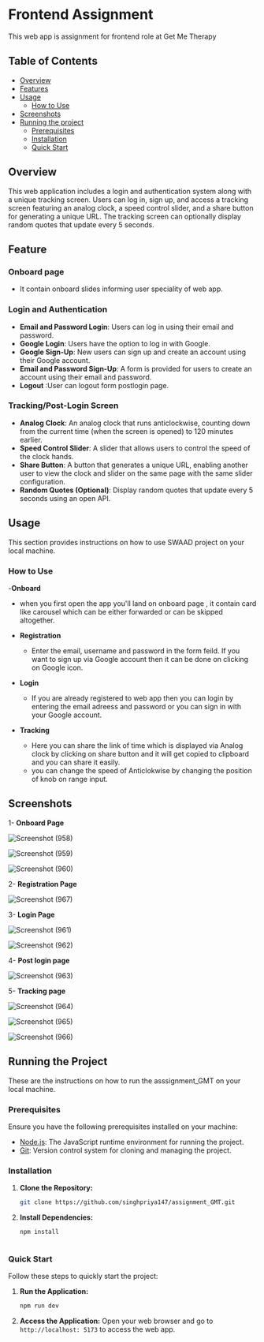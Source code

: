 # Frontend Assignment 
This web app is assignment for frontend role at Get Me Therapy

## Table of Contents

- [Overview](#overview)
- [Features](#features)
- [Usage](#usage)
  - [How to Use](#how-to-use)
- [Screenshots](#screenshots)
- [Running the project](#runnig-the-project)
  - [Prerequisites](#prerequisites)
  - [Installation](#installation)
  - [Quick Start](#quick-start)

## Overview
This web application includes a login and authentication system along with a unique tracking screen. Users can log in, sign up, and access a tracking screen featuring an analog clock, a speed control slider, and a share button for generating a unique URL. The tracking screen can optionally display random quotes that update every 5 seconds.

## Feature
### Onboard page
- It contain onboard slides informing user speciality of web app.
### Login and Authentication

- **Email and Password Login**: Users can log in using their email and password.
- **Google Login**: Users have the option to log in with Google.
- **Google Sign-Up**: New users can sign up and create an account using their Google account.
- **Email and Password Sign-Up**: A form is provided for users to create an account using their email and password.
- **Logout** :User can logout form postlogin page.

### Tracking/Post-Login Screen

- **Analog Clock**: An analog clock that runs anticlockwise, counting down from the current time (when the screen is opened) to 120 minutes earlier.
- **Speed Control Slider**: A slider that allows users to control the speed of the clock hands.
- **Share Button**: A button that generates a unique URL, enabling another user to view the clock and slider on the same page with the same slider configuration.
- **Random Quotes (Optional)**: Display random quotes that update every 5 seconds using an open API.

## Usage
This section provides instructions on how to use SWAAD project on your local machine.

### How to Use

-**Onboard**
  - when you first open the app you'll land on onboard page , it contain card like carousel which can be either forwarded or can be skipped altogether.
- **Registration**
  - Enter the email, username and password in the form feild. If you want to sign up via Google account then it can be done on clicking on Google icon.

- **Login**
  - If you are already registered to web app then you can login by entering the email adreess and password or you can sign in with your Google account.

- **Tracking**
  - Here you can share the link of time which is displayed via Analog clock by clicking on share button and it will get copied to clipboard and you can share it easily.
  - you can change the speed of Anticlokwise by changing the position of knob on range input.


## Screenshots
1- **Onboard Page**

![Screenshot (958)](https://github.com/user-attachments/assets/8089828b-0ca1-4297-adc4-e7f1f9ebdcd2)

![Screenshot (959)](https://github.com/user-attachments/assets/6b59ab7f-d2d4-427f-876c-b2b3aa650a47)

![Screenshot (960)](https://github.com/user-attachments/assets/bf073726-c0bb-4a77-a745-39cf76cd5d6d)

2- **Registration Page**

![Screenshot (967)](https://github.com/user-attachments/assets/564ba0c6-87f2-428c-a2ec-7eea85f62598)

3- **Login Page**


![Screenshot (961)](https://github.com/user-attachments/assets/cf0b905c-38fc-4bb4-bf40-ef2533cbc296)

![Screenshot (962)](https://github.com/user-attachments/assets/e4191a74-2a32-401d-9415-0bdde03a309a)


4- **Post login page**

![Screenshot (963)](https://github.com/user-attachments/assets/24e34285-ab7f-4b99-8cb4-7b68b4801849)

5- **Tracking page**

![Screenshot (964)](https://github.com/user-attachments/assets/9b494816-7940-40b4-8ee5-0fad2ff7d261)

![Screenshot (965)](https://github.com/user-attachments/assets/c06af6c6-8e4e-426c-9b88-2dea1c6b749c)

![Screenshot (966)](https://github.com/user-attachments/assets/8c3d0d6b-96f9-4288-a8a0-aa1e34a06eb7)

## Running the Project
These are the instructions on how to run the asssignment_GMT on your local machine.

### Prerequisites

Ensure you have the following prerequisites installed on your machine:

- [Node.js](https://nodejs.org/en/download/): The JavaScript runtime environment for running the project.
- [Git](https://git-scm.com/book/en/v2/Getting-Started-Installing-Git): Version control system for cloning and managing the project.

### Installation

1. **Clone the Repository:**
    ```bash
    git clone https://github.com/singhpriya147/assignment_GMT.git
 
    ```

2. **Install Dependencies:**
    ```bash
    npm install



### Quick Start
Follow these steps to quickly start the project:
1. **Run the Application:**
    ```bash
    npm run dev
    ```

2. **Access the Application:**
   Open your web browser and go to `http://localhost: 5173` to access the  web app.
